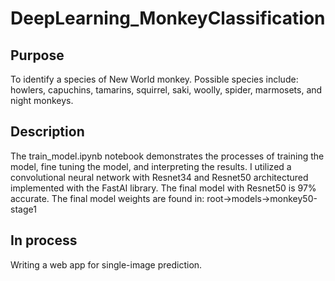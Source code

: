 # DeepLearning_MonkeyClassification

## Purpose
To identify a species of New World monkey. Possible species include: howlers, capuchins, tamarins, squirrel, saki, woolly, spider, marmosets, and night monkeys.

## Description
The train_model.ipynb notebook demonstrates the processes of training the model, fine tuning the model, and interpreting the results. I utilized a convolutional neural network with Resnet34 and Resnet50 architectured implemented with the FastAI library. The final model with Resnet50 is 97% accurate. The final model weights are found in: root->models->monkey50-stage1

## In process
Writing a web app for single-image prediction.
